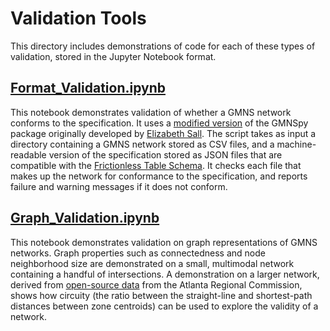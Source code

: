 # Validation Tools
This directory includes demonstrations of code for each of these types of validation, stored in the Jupyter Notebook format. 

## [Format_Validation.ipynb](Format_Validation.ipynb)

This notebook demonstrates validation of whether a GMNS network conforms to the specification. It uses a [modified version](https://github.com/ianberg-volpe/GMNSpy/tree/hide_output) of the GMNSpy package originally developed by [Elizabeth Sall](https://github.com/e-lo/GMNSpy). The script takes as input a directory containing a GMNS network stored as CSV files, and a machine-readable version of the specification stored as JSON files that are compatible with the [Frictionless Table Schema](https://specs.frictionlessdata.io/table-schema/). It checks each file that makes up the network for conformance to the specification, and reports failure and warning messages if it does not conform.

## [Graph_Validation.ipynb](Graph_Validation.ipynb)

This notebook demonstrates validation on graph representations of GMNS networks. Graph properties such as connectedness and node neighborhood size are demonstrated on a small, multimodal network containing a handful of intersections. A demonstration on a larger network, derived from [open-source data](https://atlantaregional.org/I85BridgeCollapseDataset) from the Atlanta Regional Commission, shows how circuity (the ratio between the straight-line and shortest-path distances between zone centroids) can be used to explore the validity of a network.
